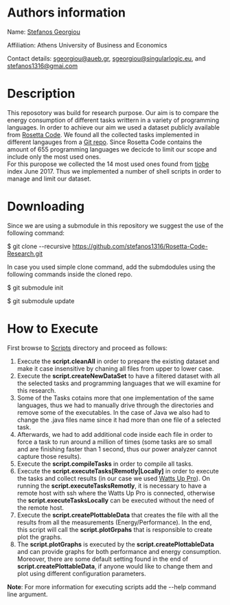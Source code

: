 # Authors information
Name: [Stefanos Georgiou](https://istlab.dmst.aueb.gr/content/members/sgeorgiou.html)

Affiliation: Athens University of Business and Economics

Contact details: sgeorgiou@aueb.gr, sgeorgiou@singularlogic.eu, and stefanos1316@gmai.com

# Description
This reposotory was build for research purpose. 
Our aim is to compare the energy consumption of different tasks writtern in a variety of programming languages. 
In order to achieve our aim we used a dataset publicly available from [Rosetta Code](http://rosettacode.org/wiki/Rosetta_Code).
We found all the collected tasks implemented in different langauges from a [Git repo](https://github.com/acmeism/RosettaCodeData). 
Since Rosetta Code contains the amount of 655 programming languages we decicde to limit our scope and include only the most used 
ones.  
For this puropose we collected the 14 most used ones found from [tiobe](https://www.tiobe.com/tiobe-index/) index June 2017. 
Thus we implemented a number of shell scripts in order to manage and limit our dataset.

# Downloading
Since we are using a submodule in this repository we suggest the use of the following command:

   $ git clone --recursive https://github.com/stefanos1316/Rosetta-Code-Research.git

In case you used simple clone command, add the submdodules using the following commands inside the cloned repo.

   $ git submodule init

   $ git submodule update

# How to Execute
First browse to [Scripts](https://github.com/stefanos1316/Rosetta-Code-Research/tree/master/Scripts) directory and proceed as follows:

1) Execute the **script.cleanAll** in order to prepare the existing dataset and make it case insensitive by chaning all files from upper to lower case.
2) Execute the **script.createNewDataSet** to have a filtered dataset with all the selected tasks and programming languages that we will examine for this research.
3) Some of the Tasks cotains more that one implementation of the same languages, thus we had to manually drive through the directories and remove some of the 
   executables. In the case of Java we also had to change the .java files name since it had more than one file of a selected task.
4) Afterwards, we had to add additional code inside each file in order to force a task to run around a million of times (some tasks  are so small and are 
   finishing faster than 1 second, thus our power analyzer cannot capture those results).
5) Execute the **script.compileTasks** in order to compile all tasks.
6) Execute the **script.executeTasks[Remotly|Locally]** in order to execute the tasks and collect results (in our case we used [Watts Up Pro](https://www.wattsupmeters.com/secure/products.php?pn=0)).
   On running the **script.executeTasksRemotly**, it is necessary to have a remote host with ssh where the Watts Up Pro is connected, otherwise the **script.executeTasksLocally** can be executed without the need of the remote host.
7) Execute the **script.createPlottableData** that creates the file with all the results from all the measurements (Energy/Performance). In the end, this script will call the **script.plotGrpahs** that is responsible to create plot the graphs.
8) The **script.plotGraphs** is executed by the **script.createPlottableData** and can provide graphs for both performance and energy consumption. Moreover, there are some default setting found in the end of **script.createPlottableData**, if anyone would like to change them and plot using different configuration parameters.

**Note**: For more information for executing scripts add the --help command line argument.
